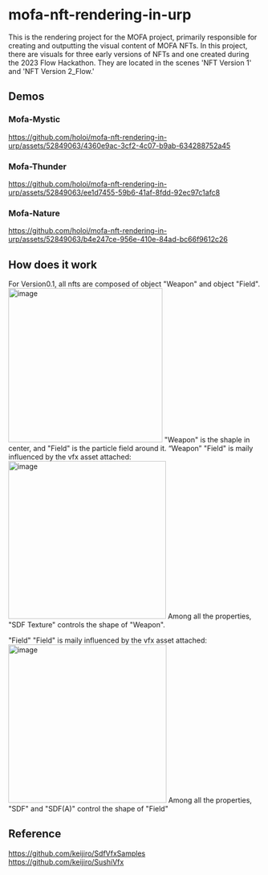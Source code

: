 # mofa-nft-rendering-in-urp
This is the rendering project for the MOFA project, primarily responsible for creating and outputting the visual content of MOFA NFTs. In this project, there are visuals for three early versions of NFTs and one created during the 2023 Flow Hackathon. They are located in the scenes 'NFT Version 1' and 'NFT Version 2_Flow.'

## Demos

### Mofa-Mystic
https://github.com/holoi/mofa-nft-rendering-in-urp/assets/52849063/4360e9ac-3cf2-4c07-b9ab-634288752a45


### Mofa-Thunder
https://github.com/holoi/mofa-nft-rendering-in-urp/assets/52849063/ee1d7455-59b6-41af-8fdd-92ec97c1afc8


### Mofa-Nature
https://github.com/holoi/mofa-nft-rendering-in-urp/assets/52849063/b4e247ce-956e-410e-84ad-bc66f9612c26


## How does it work
For Version0.1, all nfts are composed of object "Weapon" and object "Field".
<img width="307" alt="image" src="https://github.com/holoi/mofa-nft-rendering-in-urp/assets/52849063/9eaba082-921b-468b-809c-7f68e1074a1f">
"Weapon" is the shaple in center, and "Field" is the particle field around it.
“Weapon”
"Field" is maily influenced by the vfx asset attached:
<img width="314" alt="image" src="https://github.com/holoi/mofa-nft-rendering-in-urp/assets/52849063/12535d77-ec88-432f-b9f5-5cf582253e73">
Among all the properties, "SDF Texture" controls the shape of "Weapon".

"Field"
"Field" is maily influenced by the vfx asset attached:
<img width="315" alt="image" src="https://github.com/holoi/mofa-nft-rendering-in-urp/assets/52849063/1ab3540f-2482-4534-be28-c4f5e57e495e">
Among all the properties, "SDF" and "SDF(A)" control the shape of "Field"




## Reference

https://github.com/keijiro/SdfVfxSamples
https://github.com/keijiro/SushiVfx
